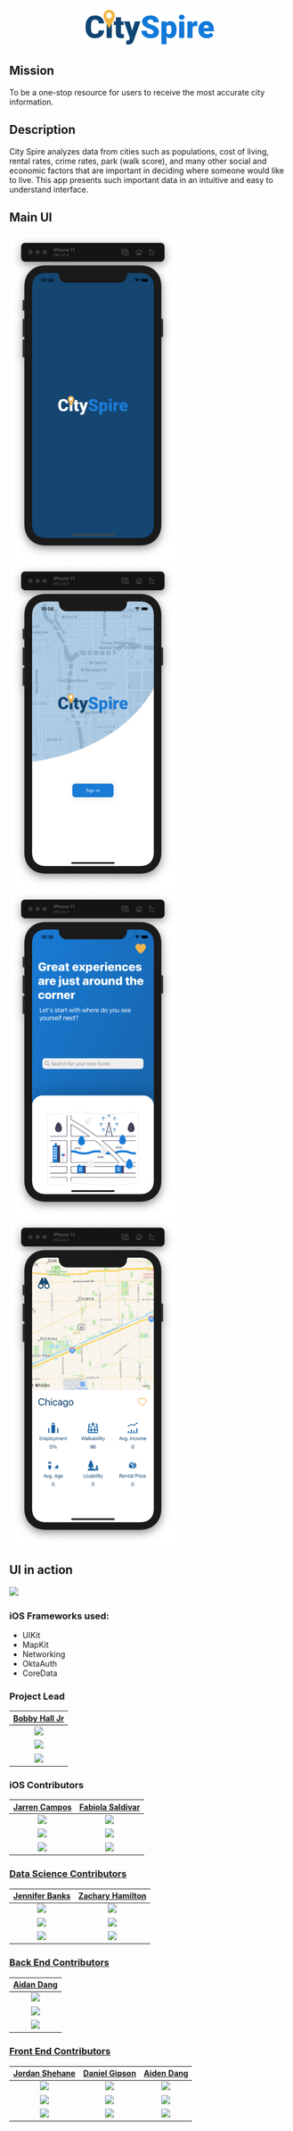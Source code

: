 <p align="center">
  <img src="https://github.com/FabiolaSaga/GOL/blob/main/CitySpireLogo-Dark.png">
</p>

## Mission

To be a one-stop resource for users to receive the most accurate city information.

## Description

City Spire analyzes data from cities such as populations, cost of living, rental rates, crime rates, park (walk score), and many other social and economic factors that are important in deciding where someone would like to live. This app presents such important data in an intuitive and easy to understand interface.

## Main UI
<p float="left">
  <img src="https://github.com/FabiolaSaga/GOL/blob/main/LaunchScreen.png" width="300" />
  <img src="https://github.com/FabiolaSaga/GOL/blob/main/Login.png" width="300" /> 
  <img src="https://github.com/FabiolaSaga/GOL/blob/main/Search.png" width="300" />
  <img src="https://github.com/FabiolaSaga/GOL/blob/main/Map.png" width="300" />
</p>

## UI in action
<img src="https://github.com/FabiolaSaga/GOL/blob/main/UI.gif" width="350" />

### iOS Frameworks used:
- UIKit
- MapKit
- Networking
- OktaAuth
- CoreData

### Project Lead
|                                                      [Bobby Hall Jr](https://github.com/bobbyhalljr)                                                      |
| :-----------------------------------------------------------------------------------------------------------------------------------------: |
| [<img src="https://avatars.githubusercontent.com/u/29504858?s=400&v=4" width = "150" />](https://github.com/bobbyhalljr) |
|                                [<img src="https://github.com/favicon.ico" width="15"> ](https://github.com/bobbyhalljr)                                |
|                [ <img src="https://static.licdn.com/sc/h/al2o9zrvru7aqj8e1x2rzsrca" width="15"> ](https://www.linkedin.com/in/bobbyhalljr/)                | 

### iOS Contributors

|                                                      [Jarren Campos](https://github.com/jarrencampos)                                                      |                                                       [Fabiola Saldivar](https://github.com/FabiolaSaga)                                                     
| :-----------------------------------------------------------------------------------------------------------------------------------------: | :-------------------------------------------------------------------------------------------------------------------------------------------: |
| [<img src="https://avatars.githubusercontent.com/u/57583547?s=400&u=bed4c66a1e346bbfb6a09616b2c716d3833a6e55&v=4" width = "150" />](https://github.com/jarrencampos) | [<img src="https://avatars.githubusercontent.com/u/35746731?s=400&u=5f68d9c3808b46b4ac25f0abe01e68bf360e91f6&v=4" width = "150" />](https://github.com/FabiolaSaga) | 
|                                [<img src="https://github.com/favicon.ico" width="15"> ](https://github.com/jarrencampos)                                |                            [<img src="https://github.com/favicon.ico" width="15"> ](https://github.com/FabiolaSaga)                             |                            
|                [ <img src="https://static.licdn.com/sc/h/al2o9zrvru7aqj8e1x2rzsrca" width="15"> ](https://www.linkedin.com/in/jarrencampos/)                |                 [ <img src="https://static.licdn.com/sc/h/al2o9zrvru7aqj8e1x2rzsrca" width="15"> ](https://www.linkedin.com/in/fabiolasaga/)                 |           


### [Data Science Contributors](https://github.com/Lambda-School-Labs/cityspire-ds-h)
|                                                      [Jennifer Banks](https://github.com/JenBanks8585)                                                      |                                                       [Zachary Hamilton](https://github.com/zachary-hamilton)                                                     
| :-----------------------------------------------------------------------------------------------------------------------------------------: | :-------------------------------------------------------------------------------------------------------------------------------------------: |
| [<img src="https://avatars.githubusercontent.com/u/59672512?s=400&u=d86b9369f4a61d757cde9181dc2561a4393be225&v=4" width = "150" />](https://github.com/JenBanks8585) | [<img src="https://avatars.githubusercontent.com/u/57552986?s=400&u=929fc46fb460a9d60e8d5f1172cf2fa76e876953&v=4" width = "150" />](https://github.com/zachary-hamilton) | 
|                                [<img src="https://github.com/favicon.ico" width="15"> ](https://github.com/JenBanks8585)                                |                            [<img src="https://github.com/favicon.ico" width="15"> ](https://github.com/zachary-hamilton)                             |                            
|                [ <img src="https://static.licdn.com/sc/h/al2o9zrvru7aqj8e1x2rzsrca" width="15"> ](https://www.linkedin.com/in/jenniferobanks/)                |                 [ <img src="https://static.licdn.com/sc/h/al2o9zrvru7aqj8e1x2rzsrca" width="15"> ](https://www.linkedin.com/in/zacharyleehamilton/)                 |    

### [Back End Contributors](https://github.com/Lambda-School-Labs/cityspire-be-h)
|                                                      [Aidan Dang](https://github.com/aidandang)                                                      |
| :-----------------------------------------------------------------------------------------------------------------------------------------: |
| [<img src="https://avatars.githubusercontent.com/u/59453200?s=400&u=b63fe7ed29d4cc93a650433585d987c635f59b20&v=4" width = "150" />](https://github.com/aidandang) |
|                                [<img src="https://github.com/favicon.ico" width="15"> ](https://github.com/aidandang)                                |
|                [ <img src="https://static.licdn.com/sc/h/al2o9zrvru7aqj8e1x2rzsrca" width="15"> ](https://www.linkedin.com/in/aidandang/)                | 

### [Front End Contributors](https://github.com/Lambda-School-Labs/cityspire-fe-h)    
|                                                      [Jordan Shehane](https://github.com/0neMiss)                                                      |                                                       [Daniel Gipson](https://github.com/dannygipson95)                                      |                                                       [Aiden Dang](https://github.com/aidandang)                                                                
| :-----------------------------------------------------------------------------------------------------------------------------------------: | :-------------------------------------------------------------------------------------------------------------------------------------------: | :-------------------------------------------------------------------------------------------------------------------------------------------: |
| [<img src="https://avatars.githubusercontent.com/u/56180519?s=400&u=eaf65cab8a744dc23806afb0cd6458d74dd76721&v=4" width = "150" />](https://github.com/0neMiss) | [<img src="https://avatars.githubusercontent.com/u/63303612?s=400&u=e2ad2ebb68dd3d625fb0fe5a53fba48ec633dc31&v=4" width = "150" />](https://github.com/dannygipson95) | [<img src="https://avatars.githubusercontent.com/u/59453200?s=400&u=b63fe7ed29d4cc93a650433585d987c635f59b20&v=4" width = "150" />](https://github.com/aidandang) |
|                                [<img src="https://github.com/favicon.ico" width="15"> ](https://github.com/0neMiss)                                |                            [<img src="https://github.com/favicon.ico" width="15"> ](https://github.com/dannygipson95)                             |                            [<img src="https://github.com/favicon.ico" width="15"> ](https://github.com/aidandang)                             |                              
|                [ <img src="https://static.licdn.com/sc/h/al2o9zrvru7aqj8e1x2rzsrca" width="15"> ](https://www.linkedin.com/in/jordan-shehane-b2807a196/)                |                 [ <img src="https://static.licdn.com/sc/h/al2o9zrvru7aqj8e1x2rzsrca" width="15"> ](https://www.linkedin.com/in/daniel-gipson/)                 |                 [ <img src="https://static.licdn.com/sc/h/al2o9zrvru7aqj8e1x2rzsrca" width="15"> ](https://www.linkedin.com/in/aidandang/)                 |    
